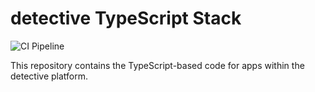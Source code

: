 # detective TypeScript Stack

![CI Pipeline](https://github.com/detective-solutions/detective-typescript-stack/actions/workflows/ci.yml/badge.svg)

This repository contains the TypeScript-based code for apps within the detective platform.
